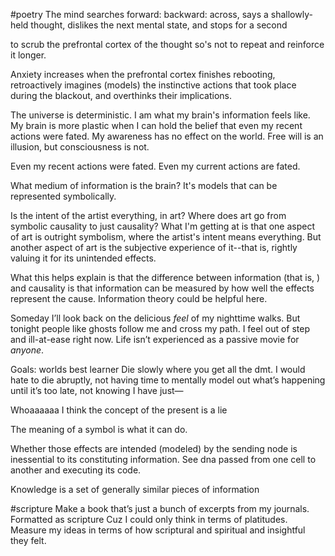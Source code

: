 #poetry 
The mind searches forward: backward: across, says a shallowly-held thought, dislikes the next mental state, and stops for a second

to scrub the prefrontal cortex of the thought so's not to repeat and reinforce it longer.

Anxiety increases when the prefrontal cortex finishes rebooting, retroactively imagines (models) the instinctive actions that took place during the blackout, and overthinks their implications.

The universe is deterministic. I am what my brain's information feels like. My brain is more plastic when I can hold the belief that even my recent actions were fated. My awareness has no effect on the world. Free will is an illusion, but consciousness is not.

Even my recent actions were fated. Even my current actions are fated. 

What medium of information is the brain? It's models that can be represented symbolically.

Is the intent of the artist everything, in art? Where does art go from symbolic causality to just causality? What I'm getting at is that one aspect of art is outright symbolism, where the artist's intent means everything. But another aspect of art is the subjective experience of it--that is, rightly valuing it for its unintended effects.

What this helps explain is that the difference between information (that is, ) and causality is that information can be measured by how well the effects represent the cause. Information theory could be helpful here. 


Someday I’ll look back on the delicious *feel* of my nighttime walks. But tonight people like ghosts follow me and cross my path. I feel out of step and ill-at-ease right now. Life isn’t experienced as a passive movie for *anyone*. 

Goals: worlds best learner
Die slowly where you get all the dmt. I would hate to die abruptly, not having time to mentally model out what’s happening until it’s too late, not knowing I have just—



Whoaaaaaa I think the concept of the present is a lie

The meaning of a symbol is what it can do. 

Whether those effects are intended (modeled) by the sending node is inessential to its constituting information. See dna passed from one cell to another and executing its code. 

Knowledge is a set of generally similar pieces of information


#scripture 
Make a book that’s just a bunch of excerpts from my journals. Formatted as scripture
Cuz I could only think in terms of platitudes. Measure my ideas in terms of how scriptural and spiritual and insightful they felt. 